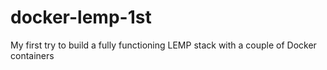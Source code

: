 docker-lemp-1st
===============

My first try to build a fully functioning LEMP stack with a couple of Docker containers
